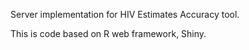 Server implementation for HIV Estimates Accuracy tool.

This is code based on R web framework, Shiny.
